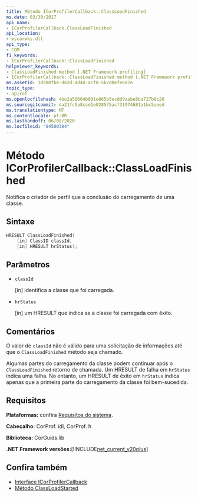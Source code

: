 ```yaml
---
title: Método ICorProfilerCallback::ClassLoadFinished
ms.date: 03/30/2017
api_name:
- ICorProfilerCallback.ClassLoadFinished
api_location:
- mscorwks.dll
api_type:
- COM
f1_keywords:
- ICorProfilerCallback::ClassLoadFinished
helpviewer_keywords:
- ClassLoadFinished method [.NET Framework profiling]
- ICorProfilerCallback::ClassLoadFinished method [.NET Framework profiling]
ms.assetid: 3dd80fbe-d62d-4d4d-acf8-5b7d0efe607e
topic_type:
- apiref
ms.openlocfilehash: 4be2a50664b001e865b5ecdd9aabe8ba727b8c26
ms.sourcegitcommit: da21fc5a8cce1e028575acf31974681a1bc5aeed
ms.translationtype: MT
ms.contentlocale: pt-BR
ms.lasthandoff: 06/08/2020
ms.locfileid: "84500384"
---
```

# <a name="icorprofilercallbackclassloadfinished-method"></a>Método ICorProfilerCallback::ClassLoadFinished
Notifica o criador de perfil que a conclusão do carregamento de uma classe.  
  
## <a name="syntax"></a>Sintaxe  
  
```cpp  
HRESULT ClassLoadFinished(  
    [in] ClassID classId,  
    [in] HRESULT hrStatus);  
```  
  
## <a name="parameters"></a>Parâmetros

- `classId`

  \[in] identifica a classe que foi carregada.

- `hrStatus`

  \[in] um HRESULT que indica se a classe foi carregada com êxito.

## <a name="remarks"></a>Comentários  
 O valor de `classId` não é válido para uma solicitação de informações até que o `ClassLoadFinished` método seja chamado.  
  
 Algumas partes do carregamento da classe podem continuar após o `ClassLoadFinished` retorno de chamada. Um HRESULT de falha em `hrStatus` indica uma falha. No entanto, um HRESULT de êxito em `hrStatus` indica apenas que a primeira parte do carregamento da classe foi bem-sucedida.  
  
## <a name="requirements"></a>Requisitos  
 **Plataformas:** confira [Requisitos do sistema](../../get-started/system-requirements.md).  
  
 **Cabeçalho:** CorProf. idl, CorProf. h  
  
 **Biblioteca:** CorGuids.lib  
  
 **.NET Framework versões:**[!INCLUDE[net_current_v20plus](../../../../includes/net-current-v20plus-md.md)]  
  
## <a name="see-also"></a>Confira também

- [Interface ICorProfilerCallback](icorprofilercallback-interface.md)
- [Método ClassLoadStarted](icorprofilercallback-classloadstarted-method.md)
